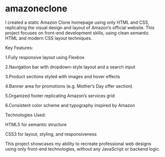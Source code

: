 # amazoneclone
I created a static Amazon Clone homepage using only HTML and CSS, replicating the visual design and layout of Amazon’s official website. This project focuses on front-end development skills, using clean semantic HTML and modern CSS layout techniques.

Key Features:

 1.Fully responsive layout using Flexbox

 2.Navigation bar with dropdown-style layout and a search input

 3.Product sections styled with images and hover effects

 4.Banner area for promotions (e.g. Mother’s Day offer section)

 5.Organized footer replicating Amazon’s services grid

 6.Consistent color scheme and typography inspired by Amazon

Technologies Used:

HTML5 for semantic structure

CSS3 for layout, styling, and responsiveness

This project showcases my ability to recreate professional web designs using only front-end technologies, without any JavaScript or backend logic.
